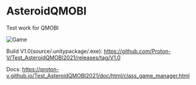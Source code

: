 # AsteroidQMOBI

Test work for QMOBI

![Game](https://i.ibb.co/nQ227m7/2021-03-10-162851.png "Game")


Build V1.0(source/.unitypackage/.exe):
https://github.com/Proton-V/Test_AsteroidQMOBI2021/releases/tag/V1.0

Docs: 
https://proton-v.github.io/Test_AsteroidQMOBI2021/doc/html/class_game_manager.html

